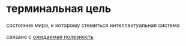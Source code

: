 # терминальная цель
состояние мира, к которому стемиться интеллектуальная система

связано с [ожидаемая полезность](%D0%BE%D0%B6%D0%B8%D0%B4%D0%B0%D0%B5%D0%BC%D0%B0%D1%8F%20%D0%BF%D0%BE%D0%BB%D0%B5%D0%B7%D0%BD%D0%BE%D1%81%D1%82%D1%8C)
